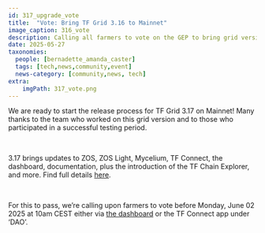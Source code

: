 ```yaml
---
id: 317_upgrade_vote
title:  "Vote: Bring TF Grid 3.16 to Mainnet"
image_caption: 316_vote
description: Calling all farmers to vote on the GEP to bring grid version 3.17 to mainnet!
date: 2025-05-27
taxonomies:
  people: [bernadette_amanda_caster]
  tags: [tech,news,community,event]
  news-category: [community,news, tech]
extra:
    imgPath: 317_vote.png
---
```


We are ready to start the release process for TF Grid 3.17 on Mainnet! Many thanks to the team who worked on this grid version and to those who participated in a successful testing period.

<br/>

3.17 brings updates to ZOS, ZOS Light, Mycelium, TF Connect, the dashboard, documentation, plus the introduction of the TF Chain Explorer, and more. Find full details [here](https://forum.threefold.io/t/tf-grid-mainnet-release-3-17/4597).

<br/>

For this to pass, we’re calling upon farmers to vote before Monday, June 02 2025 at 10am CEST either via [the dashboard](https://dashboard.grid.tf/#/) or the TF Connect app under ‘DAO’.



